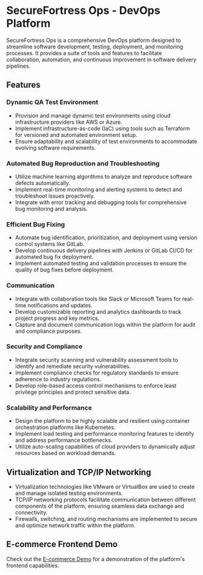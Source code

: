 # SecureFortress Ops - DevOps Platform

SecureFortress Ops is a comprehensive DevOps platform designed to streamline software development, testing, deployment, and monitoring processes. It provides a suite of tools and features to facilitate collaboration, automation, and continuous improvement in software delivery pipelines.

## Features

### Dynamic QA Test Environment
- Provision and manage dynamic test environments using cloud infrastructure providers like AWS or Azure.
- Implement infrastructure-as-code (IaC) using tools such as Terraform for versioned and automated environment setup.
- Ensure adaptability and scalability of test environments to accommodate evolving software requirements.

### Automated Bug Reproduction and Troubleshooting
- Utilize machine learning algorithms to analyze and reproduce software defects automatically.
- Implement real-time monitoring and alerting systems to detect and troubleshoot issues proactively.
- Integrate with error tracking and debugging tools for comprehensive bug monitoring and analysis.

### Efficient Bug Fixing
- Automate bug identification, prioritization, and deployment using version control systems like GitLab.
- Develop continuous delivery pipelines with Jenkins or GitLab CI/CD for automated bug fix deployment.
- Implement automated testing and validation processes to ensure the quality of bug fixes before deployment.

### Communication
- Integrate with collaboration tools like Slack or Microsoft Teams for real-time notifications and updates.
- Develop customizable reporting and analytics dashboards to track project progress and key metrics.
- Capture and document communication logs within the platform for audit and compliance purposes.

### Security and Compliance
- Integrate security scanning and vulnerability assessment tools to identify and remediate security vulnerabilities.
- Implement compliance checks for regulatory standards to ensure adherence to industry regulations.
- Develop role-based access control mechanisms to enforce least privilege principles and protect sensitive data.

### Scalability and Performance
- Design the platform to be highly scalable and resilient using container orchestration platforms like Kubernetes.
- Implement load testing and performance monitoring features to identify and address performance bottlenecks.
- Utilize auto-scaling capabilities of cloud providers to dynamically adjust resources based on workload demands.

## Virtualization and TCP/IP Networking
- Virtualization technologies like VMware or VirtualBox are used to create and manage isolated testing environments.
- TCP/IP networking protocols facilitate communication between different components of the platform, ensuring seamless data exchange and connectivity.
- Firewalls, switching, and routing mechanisms are implemented to secure and optimize network traffic within the platform.

## E-commerce Frontend Demo
Check out the [E-commerce Demo](http://gzou.pythonanywhere.com/) for a demonstration of the platform's frontend capabilities.
